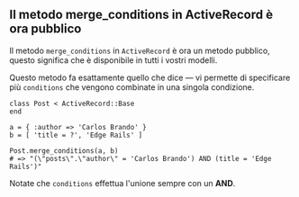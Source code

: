 ## Il metodo merge\_conditions in ActiveRecord è ora pubblico

Il metodo `merge_conditions` in `ActiveRecord` è ora un metodo pubblico, questo significa che è disponibile in tutti i vostri modelli.

Questo metodo fa esattamente quello che dice &mdash; vi permette di specificare più `conditions` che vengono combinate in una singola condizione.

	class Post < ActiveRecord::Base
	end

	a = { :author => 'Carlos Brando' }
	b = [ 'title = ?', 'Edge Rails' ]

	Post.merge_conditions(a, b)
	# => "(\"posts\".\"author\" = 'Carlos Brando') AND (title = 'Edge Rails')"

Notate che `conditions` effettua l'unione sempre con un **AND**.